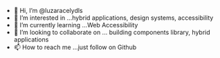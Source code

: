 - 👋 Hi, I’m @luzaracelydls
- 👀 I’m interested in ...hybrid applications, design systems, accessibility
- 🌱 I’m currently learning ...Web Accessibility
- 💞️ I’m looking to collaborate on ... building components library, hybrid applications
- 📫 How to reach me ...just follow on Github
